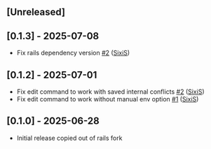 ## [Unreleased]

## [0.1.3] - 2025-07-08

* Fix rails dependency version [\#2](https://github.com/sixis/rails-conflicted-credentials/pull/3) ([SixiS](https://github.com/sixis))

## [0.1.2] - 2025-07-01

* Fix edit command to work with saved internal conflicts [\#2](https://github.com/sixis/rails-conflicted-credentials/pull/2) ([SixiS](https://github.com/sixis))
* Fix edit command to work without manual env option [\#1](https://github.com/sixis/rails-conflicted-credentials/pull/1) ([SixiS](https://github.com/sixis))

## [0.1.0] - 2025-06-28

* Initial release copied out of rails fork
